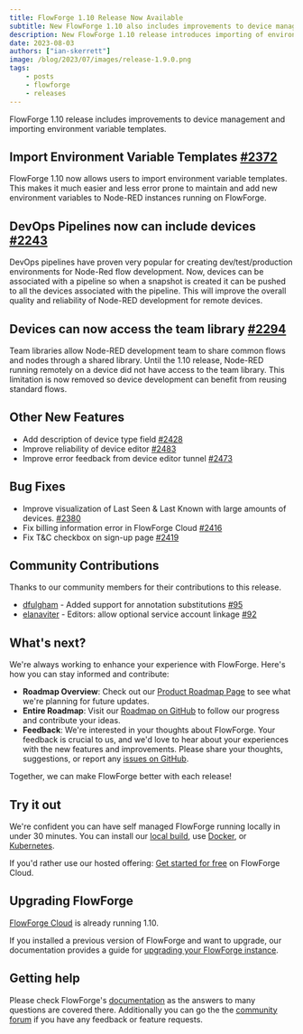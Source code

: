 ```yaml
---
title: FlowForge 1.10 Release Now Available
subtitle: New FlowForge 1.10 also includes improvements to device management and importing environment variable templates.
description: New FlowForge 1.10 release introduces importing of environment variable templates and improvements to device management.
date: 2023-08-03 
authors: ["ian-skerrett"]
image: /blog/2023/07/images/release-1.9.0.png
tags:
    - posts
    - flowforge
    - releases
---
```


FlowForge 1.10 release includes improvements to device management and importing environment variable templates.

<!--more-->
## Import Environment Variable Templates  [#2372](https://github.com/flowforge/flowforge/issues/2372)

FlowForge 1.10 now allows users to import environment variable templates. This makes it much easier and less error prone to maintain and add new environment variables to Node-RED instances running on FlowForge. 


## DevOps Pipelines now can include devices [#2243](https://github.com/flowforge/flowforge/issues/2243)
DevOps pipelines have proven very popular for creating dev/test/production environments for Node-Red flow development. Now, devices can be associated with a pipeline so when a snapshot is created it can be pushed to all the devices associated with the pipeline.  This will improve the overall quality and reliability of Node-RED development for remote devices.

## Devices can now access the team library [#2294](https://github.com/flowforge/flowforge/issues/2294)

Team libraries allow Node-RED development team to share common flows and nodes through a shared library. Until the 1.10 release, Node-RED running remotely on a device did not have access to the team library. This limitation is now removed so device development can benefit from reusing standard flows.

## Other New Features

- Add description of device type field  [#2428](https://github.com/flowforge/flowforge/issues/2428)
- Improve reliability of device editor [#2483](https://github.com/flowforge/flowforge/issues/2483)
- Improve error feedback from device editor tunnel [#2473](https://github.com/flowforge/flowforge/issues/2473)


## Bug Fixes

- Improve visualization of Last Seen & Last Known with large amounts of devices. [#2380](https://github.com/flowforge/flowforge/issues/2380)
- Fix billing information error in FlowForge Cloud [#2416](https://github.com/flowforge/flowforge/issues/2416)
- Fix T&C checkbox on sign-up page [#2419](https://github.com/flowforge/flowforge/issues/2419)


## Community Contributions

Thanks to our community members for their contributions to this release.
- [dfulgham](https://github.com/dfulgham) - Added support for annotation substitutions [#95](https://github.com/flowforge/flowforge-driver-k8s/pull/95)
- [elanaviter](https://github.com/elenaviter) - Editors: allow optional service account linkage [#92](https://github.com/flowforge/flowforge-driver-k8s/pull/92)

## What's next?

We're always working to enhance your experience with FlowForge. Here's how you can stay informed and contribute:

- **Roadmap Overview**: Check out our [Product Roadmap Page](https://flowforge.com/product/roadmap/) to see what we're planning for future updates.
- **Entire Roadmap**: Visit our [Roadmap on GitHub](https://github.com/orgs/flowforge/projects/5) to follow our progress and contribute your ideas.
- **Feedback**: We're interested in your thoughts about FlowForge. Your feedback is crucial to us, and we'd love to hear about your experiences with the new features and improvements. Please share your thoughts, suggestions, or report any [issues on GitHub](https://github.com/flowforge/flowforge/issues/new/choose). 

Together, we can make FlowForge better with each release!

## Try it out

We're confident you can have self managed FlowForge running locally in under 30 minutes.
You can install our [local build](https://flowforge.com/docs/install/local/), use [Docker](https://flowforge.com/docs/install/docker/), or [Kubernetes](https://flowforge.com/docs/install/kubernetes/).

If you'd rather use our hosted offering: [Get started for free](https://app.flowforge.com/account/create) on FlowForge Cloud.

## Upgrading FlowForge

[FlowForge Cloud](https://app.flowforge.com) is already running 1.10.

If you installed a previous version of FlowForge and want to upgrade, our documentation provides a
guide for [upgrading your FlowForge instance](https://flowforge.com/docs/upgrade/).

## Getting help

Please check FlowForge's [documentation](https://flowforge.com/docs/) as the answers to many questions are covered there. Additionally you can go the the [community forum](https://community.flowforge.com) if you have
any feedback or feature requests.
